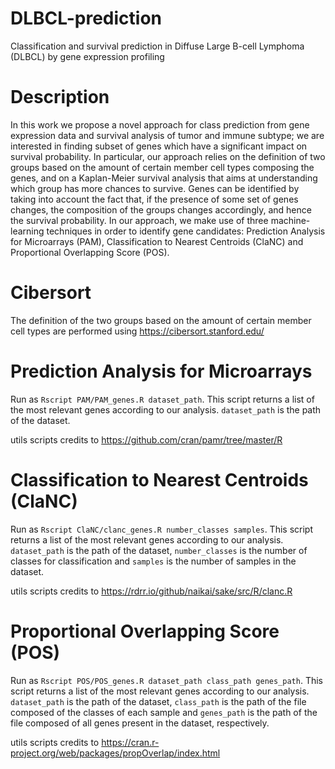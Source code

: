 # DLBCL-prediction
Classification and survival prediction in Diffuse Large B-cell Lymphoma (DLBCL) by gene expression profiling

# Description
In this work we propose a novel approach for class prediction from gene expression data and survival analysis of tumor and immune subtype; we are interested in finding subset of genes which have a significant impact on survival probability. In particular, our approach relies on the definition of two groups based on the amount of certain member cell types composing the genes, and on a Kaplan-Meier survival analysis that aims at understanding which group has more chances to survive.
Genes can be identified by taking into account the fact that, if the presence of some set of genes changes, the composition of the groups changes accordingly, and hence the survival probability. In our approach, we make use of three machine-learning techniques in order to identify gene candidates: Prediction Analysis for Microarrays (PAM), Classification to Nearest Centroids (ClaNC) and Proportional Overlapping Score (POS).

# Cibersort
The definition of the two groups based on the amount of certain member cell types are performed using https://cibersort.stanford.edu/

# Prediction Analysis for Microarrays
Run as `Rscript PAM/PAM_genes.R dataset_path`. This script returns a list of the most relevant genes according to our analysis. `dataset_path` is the path of the dataset.

utils scripts credits to https://github.com/cran/pamr/tree/master/R

# Classification to Nearest Centroids (ClaNC) 
Run as `Rscript ClaNC/clanc_genes.R number_classes samples`. This script returns a list of the most relevant genes according to our analysis. `dataset_path` is the path of the dataset, `number_classes` is the number of classes for classification and `samples` is the number of samples in the dataset.

utils scripts credits to https://rdrr.io/github/naikai/sake/src/R/clanc.R

# Proportional Overlapping Score (POS)
Run as `Rscript POS/POS_genes.R dataset_path class_path genes_path`. This script returns a list of the most relevant genes according to our analysis. `dataset_path` is the path of the dataset, `class_path` is the path of the file composed of the classes of each sample and `genes_path` is the path of the file composed of all genes present in the dataset, respectively.

utils scripts credits to https://cran.r-project.org/web/packages/propOverlap/index.html
